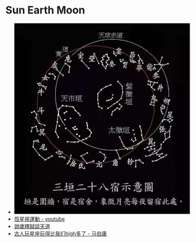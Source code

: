 # Sun Earth Moon

- ![28](img/28.jpeg)
- [恆星視運動 - youtube](https://www.youtube.com/playlist?list=PLI6pJZaOCtF3xv4EL93P1qiXHRnzbbsh9)
- [說歲釋鉞談天道](https://mp.weixin.qq.com/s/YsGpommHHWqfP-Xex0au_Q)
- [古人玩星座玩得比我们high多了 - 马伯庸](https://mp.weixin.qq.com/s/J1HQka432oP8ch0SrPBMzQ)